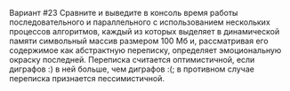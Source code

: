 Вариант #23
Сравните и выведите в консоль время работы последовательного и параллельного с использованием нескольких процессов алгоритмов, каждый из которых выделяет в динамической памяти символьный массив размером 100 Мб и, рассматривая его содержимое как абстрактную переписку, определяет эмоциональную окраску последней. Переписка считается оптимистичной, если диграфов :) в ней больше, чем диграфов :(; в противном случае переписка признается пессимистичной.

